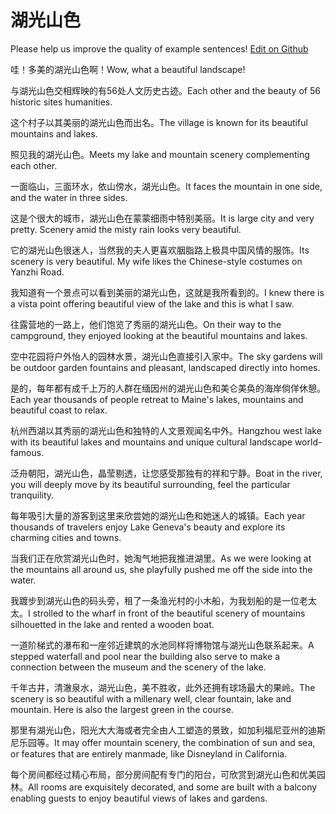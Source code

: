 # 湖光山色

Please help us improve the quality of example sentences! [Edit on Github](https://github.com/jiyushe/jiyu-example-sentence-source/blob/main/chinese/huguangshanse.md)

<p><span class="chinese">哇！多美的湖光山色啊！</span><span class="english">Wow, what a beautiful landscape!</span></p>

<p><span class="chinese">与湖光山色交相辉映的有56处人文历史古迹。</span><span class="english">Each other and the beauty of 56 historic sites humanities.</span></p>

<p><span class="chinese">这个村子以其美丽的湖光山色而出名。</span><span class="english">The village is known for its beautiful mountains and lakes.</span></p>

<p><span class="chinese">照见我的湖光山色。</span><span class="english">Meets my lake and mountain scenery complementing each other.</span></p>

<p><span class="chinese">一面临山，三面环水，依山傍水，湖光山色。</span><span class="english">It faces the mountain in one side, and the water in three sides.</span></p>

<p><span class="chinese">这是个很大的城市，湖光山色在蒙蒙细雨中特别美丽。</span><span class="english">It is large city and very pretty. Scenery amid the misty rain looks very beautiful.</span></p>

<p><span class="chinese">它的湖光山色很迷人，当然我的夫人更喜欢胭脂路上极具中国风情的服饰。</span><span class="english">Its scenery is very beautiful. My wife likes the Chinese-style costumes on Yanzhi Road.</span></p>

<p><span class="chinese">我知道有一个景点可以看到美丽的湖光山色，这就是我所看到的。</span><span class="english">I knew there is a vista point offering beautiful view of the lake and this is what I saw.</span></p>

<p><span class="chinese">往露营地的一路上，他们饱览了秀丽的湖光山色。</span><span class="english">On their way to the campground, they enjoyed looking at the beautiful mountains and lakes.</span></p>

<p><span class="chinese">空中花园将户外怡人的园林水景，湖光山色直接引入家中。</span><span class="english">The sky gardens will be outdoor garden fountains and pleasant, landscaped directly into homes.</span></p>

<p><span class="chinese">是的，每年都有成千上万的人群在缅因州的湖光山色和美仑美奂的海岸倘佯休憩。</span><span class="english">Each year thousands of people retreat to Maine's lakes, mountains and beautiful coast to relax.</span></p>

<p><span class="chinese">杭州西湖以其秀丽的湖光山色和独特的人文景观闻名中外。</span><span class="english">Hangzhou west lake with its beautiful lakes and mountains and unique cultural landscape world-famous.</span></p>

<p><span class="chinese">泛舟朝阳，湖光山色，晶莹剔透，让您感受那独有的祥和宁静。</span><span class="english">Boat in the river, you will deeply move by its beautiful surrounding, feel the particular tranquility.</span></p>

<p><span class="chinese">每年吸引大量的游客到这里来欣尝她的湖光山色和她迷人的城镇。</span><span class="english">Each year thousands of travelers enjoy Lake Geneva's beauty and explore its charming cities and towns.</span></p>

<p><span class="chinese">当我们正在欣赏湖光山色时，她淘气地把我推进湖里。</span><span class="english">As we were looking at the mountains all around us, she playfully pushed me off the side into the water.</span></p>

<p><span class="chinese">我踱步到湖光山色的码头旁，租了一条渔光村的小木船，为我划船的是一位老太太。</span><span class="english">I strolled to the wharf in front of the beautiful scenery of mountains silhouetted in the lake and rented a wooden boat.</span></p>

<p><span class="chinese">一道阶梯式的瀑布和一座邻近建筑的水池同样将博物馆与湖光山色联系起来。</span><span class="english">A stepped waterfall and pool near the building also serve to make a connection between the museum and the scenery of the lake.</span></p>

<p><span class="chinese">千年古井，清澈泉水，湖光山色，美不胜收，此外还拥有球场最大的果岭。</span><span class="english">The scenery is so beautiful with a millenary well, clear fountain, lake and mountain. Here is also the largest green in the course.</span></p>

<p><span class="chinese">那里有湖光山色，阳光大大海或者完全由人工塑造的景致，如加利福尼亚州的迪斯尼乐园等。</span><span class="english">It may offer mountain scenery, the combination of sun and sea, or features that are entirely manmade, like Disneyland in California.</span></p>

<p><span class="chinese">每个房间都经过精心布局，部分房间配有专门的阳台，可欣赏到湖光山色和优美园林。</span><span class="english">All rooms are exquisitely decorated, and some are built with a balcony enabling guests to enjoy beautiful views of lakes and gardens.</span></p>

